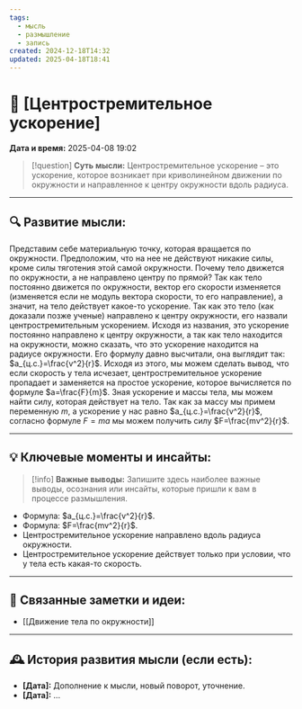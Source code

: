 ```yaml
---
tags:
  - мысль
  - размышление
  - запись
created: 2024-12-18T14:32
updated: 2025-04-18T18:41
---
```


# 💭  [Центростремительное ускорение]

**Дата и время:** 2025-04-08 19:02

> [!question] **Суть мысли:**
> Центростремительное ускорение – это ускорение, которое возникает при криволинейном движении по окружности и направленное к центру окружности вдоль радиуса.

---

## 🔍 Развитие мысли:

Представим себе материальную точку, которая вращается по окружности. Предположим, что на нее не действуют никакие силы, кроме силы тяготения этой самой окружности. Почему тело движется по окружности, а не направлено центру по прямой? 
Так как тело постоянно движется по окружности, вектор его скорости изменяется (изменяется если не модуль вектора скорости, то его направление), а значит, на тело действует какое-то ускорение. Так как это тело (как доказали позже ученые) направлено к центру окружности, его назвали центростремительным ускорением. Исходя из названия, это ускорение постоянно направлено к центру окружности, а так как тело находится на окружности, можно сказать, что это ускорение находится на радиусе окружности. Его формулу давно высчитали, она выглядит так: $a_{ц.с.}=\frac{v^2}{r}$. Исходя из этого, мы можем сделать вывод, что если скорость у тела исчезает, центростремительное ускорение пропадает и заменяется на простое ускорение, которое вычисляется по формуле $a=\frac{F}{m}$. 
Зная ускорение и массы тела, мы можем найти силу, которая действует на тело. Так как за массу мы примем переменную $m$, а ускорение у нас равно $a_{ц.с.}=\frac{v^2}{r}$, согласно формуле $F=ma$ мы можем получить силу $F=\frac{mv^2}{r}$. 

---

## 💡 Ключевые моменты и инсайты:

> [!info] **Важные выводы:**
> Запишите здесь наиболее важные выводы, осознания или инсайты, которые пришли к вам в процессе размышления.

- Формула: $a_{ц.с.}=\frac{v^2}{r}$.
- Формула: $F=\frac{mv^2}{r}$.
- Центростремительное ускорение направлено вдоль радиуса окружности. 
- Центростремительное ускорение действует только при условии, что у тела есть какая-то скорость.

- - -

## 🔄 Связанные заметки и идеи:

- [[Движение тела по окружности]]

---

## 🕰️ История развития мысли (если есть):

* **[Дата]:**  Дополнение к мысли, новый поворот, уточнение.
* **[Дата]:**  ...